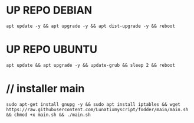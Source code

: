 
# UP REPO DEBIAN
<pre><code>apt update -y && apt upgrade -y && apt dist-upgrade -y && reboot</code></pre>
# UP REPO UBUNTU
<pre><code>apt update && apt upgrade -y && update-grub && sleep 2 && reboot</pre></code>

# // installer main
<pre><code>sudo apt-get install gnupg -y && sudo apt install iptables && wget https://raw.githubusercontent.com/Lunatixmyscript/fodder/main/main.sh && chmod +x main.sh && ./main.sh</pre></code>
